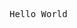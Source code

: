 <kbd><kbd><kbd><kbd><kbd><kbd>
<kbd><kbd><kbd><kbd><kbd><kbd><kbd><kbd><kbd><kbd><kbd><kbd><kbd><kbd><kbd><kbd><kbd><kbd><kbd><kbd>
Hello
</kbd></kbd></kbd></kbd></kbd></kbd></kbd></kbd></kbd></kbd></kbd></kbd></kbd></kbd></kbd></kbd></kbd></kbd></kbd></kbd>
<kbd><kbd><kbd><kbd><kbd><kbd><kbd><kbd><kbd><kbd><kbd><kbd><kbd><kbd><kbd><kbd><kbd><kbd><kbd><kbd>
World
</kbd></kbd></kbd></kbd></kbd></kbd></kbd></kbd></kbd></kbd></kbd></kbd></kbd></kbd></kbd></kbd></kbd></kbd></kbd></kbd>
</kbd></kbd></kbd></kbd></kbd></kbd>
